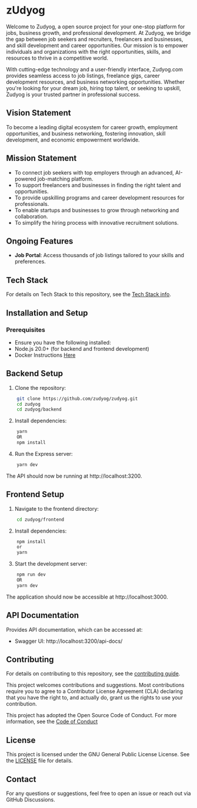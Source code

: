 # zUdyog

Welcome to Zudyog, a open source project for your one-stop platform for jobs, business growth, and professional development. At Zudyog, we bridge the gap between job seekers and recruiters, freelancers and businesses, and skill development and career opportunities. Our mission is to empower individuals and organizations with the right opportunities, skills, and resources to thrive in a competitive world.

With cutting-edge technology and a user-friendly interface, Zudyog.com provides seamless access to job listings, freelance gigs, career development resources, and business networking opportunities. Whether you're looking for your dream job, hiring top talent, or seeking to upskill, Zudyog is your trusted partner in professional success.

## Vision Statement
To become a leading digital ecosystem for career growth, employment opportunities, and business networking, fostering innovation, skill development, and economic empowerment worldwide.

## Mission Statement

- To connect job seekers with top employers through an advanced, AI-powered job-matching platform.
- To support freelancers and businesses in finding the right talent and opportunities.
- To provide upskilling programs and career development resources for professionals.
- To enable startups and businesses to grow through networking and collaboration.
- To simplify the hiring process with innovative recruitment solutions.

## Ongoing Features
- **Job Portal**: Access thousands of job listings tailored to your skills and preferences.

## Tech Stack

For details on Tech Stack to this repository, see the [Tech Stack info](./TECH_STACK.md).


## Installation and Setup

### Prerequisites

- Ensure you have the following installed:
- Node.js 20.0+ (for backend and frontend development)
- Docker Instructions [Here](https://docs.docker.com/desktop/)

## Backend Setup
1. Clone the repository:
```bash
    git clone https://github.com/zudyog/zudyog.git
    cd zudyog
    cd zudyog/backend
```
2. Install dependencies:
```bash
    yarn 
    OR
    npm install
```
4. Run the Express server:
```bash
    yarn dev
```
The API should now be running at http://localhost:3200.

## Frontend Setup
1. Navigate to the frontend directory:
```bash
    cd zudyog/frontend
```

2. Install dependencies:
```bash
    npm install
    or
    yarn
```
3. Start the development server:
```bash
    npm run dev
    OR 
    yarn dev
```
The application should now be accessible at http://localhost:3000.

## API Documentation
Provides API documentation, which can be accessed at:

- Swagger UI: http://localhost:3200/api-docs/

## Contributing

For details on contributing to this repository, see the [contributing guide](./CONTRIBUTING.md).

This project welcomes contributions and suggestions. Most contributions require you to agree to a Contributor License Agreement (CLA) declaring that you have the right to, and actually do, grant us the rights to use your contribution.

This project has adopted the Open Source Code of Conduct. For more information, see the [Code of Conduct](./CODE_OF_CONDUCT.md) 

## License

This project is licensed under the GNU General Public License License. See the [LICENSE](./LICENSE) file for details.

## Contact

For any questions or suggestions, feel free to open an issue or reach out via GitHub Discussions.
